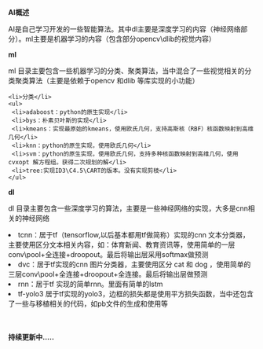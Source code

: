 
   <strong>AI概述</strong>
   <p> AI是自己学习开发的一些智能算法。其中dl主要是深度学习的内容（神经网络部分）。ml主要是机器学习的内容（包含部分opencv\dlib的视觉内容）
 
   </p>
   
   <p></p>
   <strong>ml</strong>
   <p> ml 目录主要包含一些机器学习的分类、聚类算法，当中混合了一些视觉相关的分类聚类算法（主要是依赖于opencv 和dlib 等库实现的小功能）
 
     
    <li>分类</li>
    <ul>
     <li>adaboost：python的原生实现</li>
     <li>bys：朴素贝叶斯的实现</li>
     <li>kmeans：实现最原始的kmeans，使用欧氏几何，支持高斯核（RBF）核函数映射到高维几何</li>
     <li>knn：python的原生实现，使用欧氏几何</li>
     <li>svm：python的原生实现，使用欧氏几何，支持多种核函数映射到高维几何，使用 cvxopt 解方程组。获得二次规划的解</li>
     <li>tree:实现ID3\C4.5\CART的版本。没有实现剪枝</li>
    </ul>
 
    
  
    
    
  
   </p>
   
    
   <strong>dl </strong>
   <p> dl 目录主要包含一些深度学习的算法，主要是一些神经网络的实现，大多是cnn相关的神经网络
 
   <li>tcnn：居于tf（tensorflow,以后基本都用tf做简称）实现的cnn 文本分类器，主要使用区分文本相关内容，如：体育新闻、教育资讯等，使用简单的一层conv\pool+全连接+droopout。最后将输出层采用softmax做预测 </li>
   <li>dvc：居于tf实现的cnn 图片分类器，主要使用区分 cat 和 dog ，使用简单的三层conv\pool+全连接+droopout+全连接。最后将输出层做预测 </li>
   <li>rnn：居于tf 实现的简单rnn。里面有简单的lstm</li>
   <li>tf-yolo3 居于tf实现的yolo3，边框的损失都是使用平方损失函数，当中还包含了一些与移植相关的代码，如pb文件的生成和使用等</li>
   <br/><br/>
   
  
   <strong>持续更新中.....</strong>
